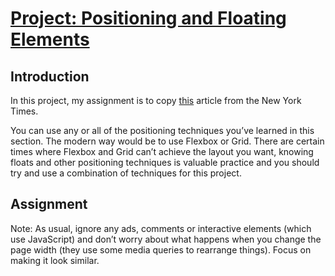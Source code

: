 # [Project: Positioning and Floating Elements](https://www.theodinproject.com/courses/html-and-css/lessons/positioning-and-floating-elements)


## Introduction

In this project, my assignment is to copy [this](https://www.nytimes.com/2014/03/18/science/space/detection-of-waves-in-space-buttresses-landmark-theory-of-big-bang.html?_r=0) article from the New York Times.

You can use any or all of the positioning techniques you’ve learned in this section. The modern way would be to use Flexbox or Grid. There are certain times where Flexbox and Grid can’t achieve the layout you want, knowing floats and other positioning techniques is valuable practice and you should try and use a combination of techniques for this project.

## Assignment
Note: As usual, ignore any ads, comments or interactive elements (which use JavaScript) and don’t worry about what happens when you change the page width (they use some media queries to rearrange things). Focus on making it look similar.